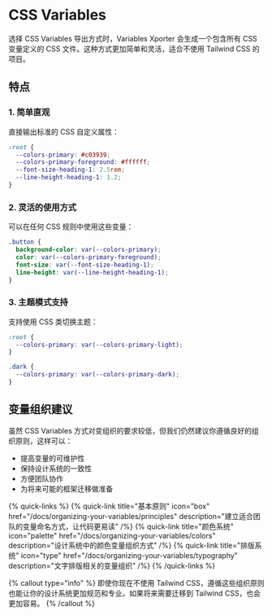 # CSS Variables

选择 CSS Variables 导出方式时，Variables Xporter 会生成一个包含所有 CSS 变量定义的 CSS 文件。这种方式更加简单和灵活，适合不使用 Tailwind CSS 的项目。

## 特点

### 1. 简单直观
直接输出标准的 CSS 自定义属性：

```css
:root {
  --colors-primary: #c03939;
  --colors-primary-foreground: #ffffff;
  --font-size-heading-1: 2.5rem;
  --line-height-heading-1: 1.2;
}
```

### 2. 灵活的使用方式
可以在任何 CSS 规则中使用这些变量：

```css
.button {
  background-color: var(--colors-primary);
  color: var(--colors-primary-foreground);
  font-size: var(--font-size-heading-1);
  line-height: var(--line-height-heading-1);
}
```

### 3. 主题模式支持
支持使用 CSS 类切换主题：

```css
:root {
  --colors-primary: var(--colors-primary-light);
}

.dark {
  --colors-primary: var(--colors-primary-dark);
}
```

## 变量组织建议

虽然 CSS Variables 方式对变组织的要求较低，但我们仍然建议你遵循良好的组织原则，这样可以：

- 提高变量的可维护性
- 保持设计系统的一致性
- 方便团队协作
- 为将来可能的框架迁移做准备

{% quick-links %}
{% quick-link title="基本原则" icon="box" href="/docs/organizing-your-variables/principles" description="建立适合团队的变量命名方式，让代码更易读" /%}
{% quick-link title="颜色系统" icon="palette" href="/docs/organizing-your-variables/colors" description="设计系统中的颜色变量组织方式" /%}
{% quick-link title="排版系统" icon="type" href="/docs/organizing-your-variables/typography" description="文字排版相关的变量组织" /%}
{% /quick-links %}

{% callout type="info" %}
即使你现在不使用 Tailwind CSS，遵循这些组织原则也能让你的设计系统更加规范和专业。如果将来需要迁移到 Tailwind CSS，也会更加容易。
{% /callout %}
